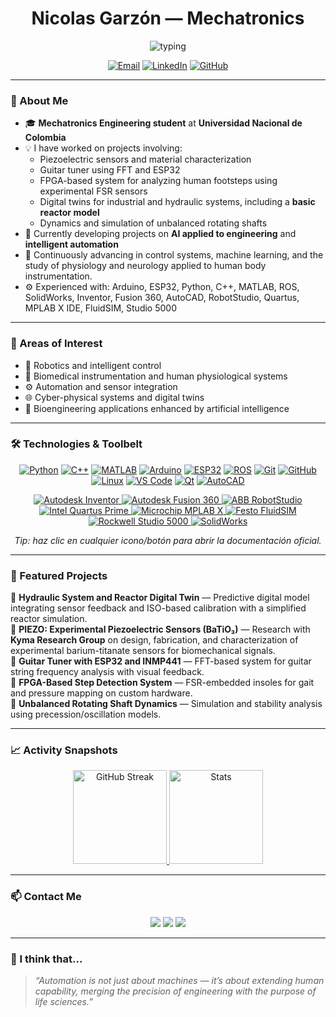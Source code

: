 <!-- PROFILE README — Nicolas-Eule -->
<h1 align="center"> Nicolas Garzón — Mechatronics </h1>

<!-- typing line -->
<p align="center">
  <img src="https://readme-typing-svg.demolab.com?font=JetBrains+Mono&weight=700&size=18&duration=2600&pause=900&color=00E5FF&center=true&vCenter=true&width=980&lines=Robotics+%7C+AI+for+Engineering+%7C+Biomedical+Instrumentation+%7C+Automation" alt="typing">
</p>

<p align="center">
  <a href="mailto:jngarzona@unal.edu.co"><img alt="Email" src="https://img.shields.io/badge/Contact-Email-D14836?style=flat&logo=gmail&logoColor=white"></a>
  <a href="https://www.linkedin.com/in/nicolas-garz%C3%B3n-acevedo-787238127/"><img alt="LinkedIn" src="https://img.shields.io/badge/LinkedIn-Nicol%C3%A1s%20Garz%C3%B3n-0A66C2?style=flat&logo=linkedin&logoColor=white"></a>
  <a href="https://github.com/Nicolas-Eule"><img alt="GitHub" src="https://img.shields.io/badge/GitHub-Nicolas--Eule-181717?style=flat&logo=github"></a>
</p>

---

### 🚀 About Me
- 🎓 **Mechatronics Engineering student** at **Universidad Nacional de Colombia**
- 💡 I have worked on projects involving:
  - Piezoelectric sensors and material characterization  
  - Guitar tuner using FFT and ESP32  
  - FPGA-based system for analyzing human footsteps using experimental FSR sensors  
  - Digital twins for industrial and hydraulic systems, including a **basic reactor model**  
  - Dynamics and simulation of unbalanced rotating shafts  
- 🔭 Currently developing projects on **AI applied to engineering** and **intelligent automation**
- 🌱 Continuously advancing in control systems, machine learning, and the study of physiology and neurology applied to human body instrumentation.
- ⚙️ Experienced with: Arduino, ESP32, Python, C++, MATLAB, ROS, SolidWorks, Inventor, Fusion 360, AutoCAD, RobotStudio, Quartus, MPLAB X IDE, FluidSIM, Studio 5000

---

### 🧠 Areas of Interest
- 🤖 Robotics and intelligent control  
- 🧩 Biomedical instrumentation and human physiological systems  
- ⚙️ Automation and sensor integration  
- 🌐 Cyber-physical systems and digital twins  
- 🧬 Bioengineering applications enhanced by artificial intelligence  

---

### 🛠️ Technologies & Toolbelt
<!-- Tip: cada icono abre la docs oficial correspondiente -->
<p align="center">
  <a href="https://docs.python.org/3/"><img title="Python Docs" alt="Python" src="https://skillicons.dev/icons?i=python"></a>
  <a href="https://en.cppreference.com/"><img title="C++ Reference" alt="C++" src="https://skillicons.dev/icons?i=cpp"></a>
  <a href="https://www.mathworks.com/products/matlab.html"><img title="MATLAB" alt="MATLAB" src="https://skillicons.dev/icons?i=matlab"></a>
  <a href="https://www.arduino.cc/"><img title="Arduino" alt="Arduino" src="https://skillicons.dev/icons?i=arduino"></a>
  <a href="https://www.espressif.com/en/products/socs/esp32"><img title="ESP32 (Espressif)" alt="ESP32" src="https://skillicons.dev/icons?i=raspberrypi"></a>
  <a href="https://www.ros.org/"><img title="ROS" alt="ROS" src="https://skillicons.dev/icons?i=ros"></a>
  <a href="https://git-scm.com/doc"><img title="Git Docs" alt="Git" src="https://skillicons.dev/icons?i=git"></a>
  <a href="https://docs.github.com/"><img title="GitHub Docs" alt="GitHub" src="https://skillicons.dev/icons?i=github"></a>
  <a href="https://www.kernel.org/"><img title="Linux" alt="Linux" src="https://skillicons.dev/icons?i=linux"></a>
  <a href="https://code.visualstudio.com/"><img title="VS Code" alt="VS Code" src="https://skillicons.dev/icons?i=vscode"></a>
  <a href="https://www.qt.io/"><img title="Qt" alt="Qt" src="https://skillicons.dev/icons?i=qt"></a>
  <a href="https://www.autodesk.com/products/autocad/overview"><img title="AutoCAD" alt="AutoCAD" src="https://skillicons.dev/icons?i=autocad"></a>
</p>

<!-- Botones para herramientas que no existen en skillicons -->
<p align="center">
  <a href="https://www.autodesk.com/products/inventor/overview">
    <img alt="Autodesk Inventor" src="https://img.shields.io/badge/Autodesk-Inventor-e67e22?style=for-the-badge&logo=autodesk&logoColor=white">
  </a>
  <a href="https://www.autodesk.com/products/fusion-360/overview">
    <img alt="Autodesk Fusion 360" src="https://img.shields.io/badge/Autodesk-Fusion%20360-f39c12?style=for-the-badge&logo=autodesk&logoColor=white">
  </a>
  <a href="https://new.abb.com/products/robotics/robotstudio">
    <img alt="ABB RobotStudio" src="https://img.shields.io/badge/ABB-RobotStudio-c0392b?style=for-the-badge&logo=abb&logoColor=white">
  </a>
  <a href="https://www.intel.com/content/www/us/en/software/programmable/quartus-prime/overview.html">
    <img alt="Intel Quartus Prime" src="https://img.shields.io/badge/Intel-Quartus%20Prime-0071c5?style=for-the-badge&logo=intel&logoColor=white">
  </a>
  <a href="https://www.microchip.com/en-us/tools-resources/develop/mplab-x-ide">
    <img alt="Microchip MPLAB X" src="https://img.shields.io/badge/Microchip-MPLAB%20X-d81b60?style=for-the-badge&logo=microchip&logoColor=white">
  </a>
  <a href="https://www.festo.com/es/es/c/products/software/fluid-sim-id_605237/">
    <img alt="Festo FluidSIM" src="https://img.shields.io/badge/Festo-FluidSIM-1e90ff?style=for-the-badge&logo=festo&logoColor=white">
  </a>
  <a href="https://www.rockwellautomation.com/en-us/products/software/factorytalk/designsuite/studio-5000.html">
    <img alt="Rockwell Studio 5000" src="https://img.shields.io/badge/Rockwell-Studio%205000-cc0000?style=for-the-badge&logo=rockwell-automation&logoColor=white">
  </a>
  <a href="https://www.solidworks.com/">
    <img alt="SolidWorks" src="https://img.shields.io/badge/Dassault-SOLIDWORKS-b11a1a?style=for-the-badge&logo=dassaultsystemes&logoColor=white">
  </a>
</p>

<p align="center">
  <em>Tip: haz clic en cualquier icono/botón para abrir la documentación oficial.</em>
</p>

---

### 🌟 Featured Projects
🔹 **Hydraulic System and Reactor Digital Twin** — Predictive digital model integrating sensor feedback and ISO-based calibration with a simplified reactor simulation.  
🔹 **PIEZO: Experimental Piezoelectric Sensors (BaTiO₃)** — Research with **Kyma Research Group** on design, fabrication, and characterization of experimental barium-titanate sensors for biomechanical signals.  
🔹 **Guitar Tuner with ESP32 and INMP441** — FFT-based system for guitar string frequency analysis with visual feedback.  
🔹 **FPGA-Based Step Detection System** — FSR-embedded insoles for gait and pressure mapping on custom hardware.  
🔹 **Unbalanced Rotating Shaft Dynamics** — Simulation and stability analysis using precession/oscillation models.

---

### 📈 Activity Snapshots
<p align="center">
  <a href="https://streak-stats.demolab.com?user=Nicolas-Eule">
    <img height="150" src="https://streak-stats.demolab.com?user=Nicolas-Eule&theme=tokyonight&hide_border=true" alt="GitHub Streak"/>
  </a>
  <a href="https://github-readme-stats.vercel.app/api?username=Nicolas-Eule">
    <img height="150" src="https://github-readme-stats.vercel.app/api?username=Nicolas-Eule&show_icons=true&theme=tokyonight&hide_title=true&hide_border=true" alt="Stats"/>
  </a>
</p>

---

### 📫 Contact Me
<p align="center">
  <a href="mailto:jngarzona@unal.edu.co"><img src="https://img.shields.io/badge/Email-D14836?style=for-the-badge&logo=gmail&logoColor=white"/></a>
  <a href="https://www.linkedin.com/in/nicolas-garz%C3%B3n-acevedo-787238127/"><img src="https://img.shields.io/badge/LinkedIn-Connect-0A66C2?style=for-the-badge&logo=linkedin&logoColor=white"/></a>
  <a href="https://github.com/Nicolas-Eule"><img src="https://img.shields.io/badge/GitHub-Follow-181717?style=for-the-badge&logo=github&logoColor=white"/></a>
</p>

---

### 🧩 I think that...
> *“Automation is not just about machines — it’s about extending human capability, merging the precision of engineering with the purpose of life sciences.”*
